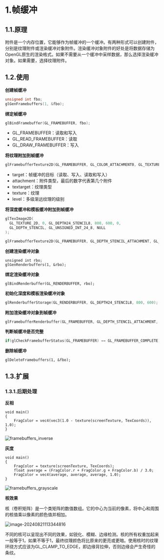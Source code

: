 # 1.帧缓冲

## 1.1.原理

附件是一个内存位置，它能够作为帧缓冲的一个缓冲。有两种形式可以创建附件，分别是纹理附件或渲染缓冲对象附件。渲染缓冲对象附件的好处是将数据存储为OpenGL原生的渲染格式。如果不需要从一个缓冲中采样数据，那么选择渲染缓冲对象。如果需要，选择纹理附件。

## 1.2.使用

**创建帧缓冲**

```c++
unsigned int fbo;
glGenFramebuffers(1, &fbo);
```

**绑定帧缓冲**

```c++
glBindFramebuffer(GL_FRAMEBUFFER, fbo);
```

- GL_FRAMEBUFFER：读取和写入
- GL_READ_FRAMEBUFFER：读取
- GL_DRAW_FRAMEBUFFER：写入

**将纹理附加到帧缓冲**

```c++
glFramebufferTexture2D(GL_FRAMEBUFFER, GL_COLOR_ATTACHMENT0, GL_TEXTURE_2D, texture, 0);
```

- target：帧缓冲的目标（读取、写入、读取和写入）
- attachment：附件类型，最后的数字代表第几个附件
- textarget：纹理类型
- texture：纹理
- level：多级渐远纹理的级别

**将深度缓冲和模板缓冲附加到帧缓冲**

```c++
glTexImage2D(
  GL_TEXTURE_2D, 0, GL_DEPTH24_STENCIL8, 800, 600, 0, 
  GL_DEPTH_STENCIL, GL_UNSIGNED_INT_24_8, NULL
);

glFramebufferTexture2D(GL_FRAMEBUFFER, GL_DEPTH_STENCIL_ATTACHMENT, GL_TEXTURE_2D, texture, 0);
```

**创建渲染缓冲对象**

```
unsigned int rbo;
glGenRenderbuffers(1, &rbo);
```

**绑定渲染缓冲对象**

```
glBindRenderbuffer(GL_RENDERBUFFER, rbo);
```

**初始化深度和模板渲染缓冲对象**

```c++
glRenderbufferStorage(GL_RENDERBUFFER, GL_DEPTH24_STENCIL8, 800, 600);
```

**附加渲染缓冲对象到帧缓冲**

```c++
glFramebufferRenderbuffer(GL_FRAMEBUFFER, GL_DEPTH_STENCIL_ATTACHMENT, GL_RENDERBUFFER, rbo);
```

**判断帧缓冲是否完整**

```c++
if(glCheckFramebufferStatus(GL_FRAMEBUFFER) == GL_FRAMEBUFFER_COMPLETE)
```

**删除帧缓冲**

```
glDeleteFramebuffers(1, &fbo);
```

## 1.3.扩展

### 1.3.1.后期处理

**反相**

```
void main()
{
    FragColor = vec4(vec3(1.0 - texture(screenTexture, TexCoords)), 1.0);
}
```

![framebuffers_inverse](D:/Users/Desktop/framebuffers_inverse.png)

**灰度**

```
void main()
{
    FragColor = texture(screenTexture, TexCoords);
    float average = (FragColor.r + FragColor.g + FragColor.b) / 3.0;
    FragColor = vec4(average, average, average, 1.0);
}
```

![framebuffers_grayscale](帧缓冲.assets/framebuffers_grayscale.png)

**核效果**

核（卷积矩阵）是一个类矩阵的数值数组。它的中心为当前的像素，将中心和周围的核值乘以像素的颜色值并相加。

![image-20240821113344816](帧缓冲.assets/image-20240821113344816.png)

不同的核可以呈现出不同的效果，如锐化、模糊、边缘检测。核的所有权重加起来一般等于1，如果不等于1，最终纹理颜色将比原来的更亮或更暗。使用核时的纹理环绕方式应该为GL_CLAMP_TO_EDGE，即边缘背拉伸，否则边缘会产生奇怪的条纹。

































